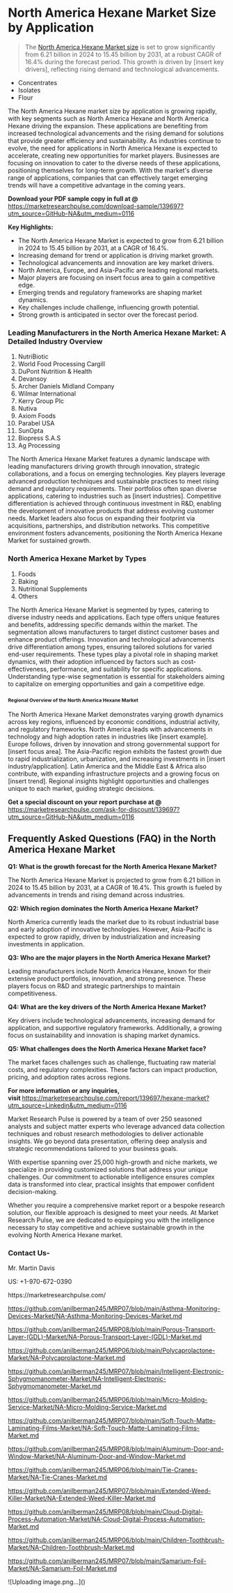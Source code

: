 <h1>North America Hexane Market&nbsp;Size by Application</h1><blockquote><p>The <a href="https://marketresearchpulse.com/download-sample/139697?utm_source=GitHub-NA&amp;utm_medium=0116">North America Hexane Market size</a> is set to grow significantly from 6.21 billion in 2024 to 15.45 billion by 2031, at a robust CAGR of 16.4% during the forecast period. This growth is driven by [insert key drivers], reflecting rising demand and technological advancements.</p></blockquote><ul><li>Concentrates<li> Isolates<li> Flour</li></ul><p>The North America Hexane market size by application is growing rapidly, with key segments such as North America Hexane and North America Hexane driving the expansion. These applications are benefiting from increased technological advancements and the rising demand for solutions that provide greater efficiency and sustainability. As industries continue to evolve, the need for applications in North America Hexane is expected to accelerate, creating new opportunities for market players. Businesses are focusing on innovation to cater to the diverse needs of these applications, positioning themselves for long-term growth. With the market's diverse range of applications, companies that can effectively target emerging trends will have a competitive advantage in the coming years.</p><p><strong>Download your PDF sample copy in full at @ </strong><a href="https://marketresearchpulse.com/download-sample/139697?utm_source=GitHub-NA&amp;utm_medium=0116">https://marketresearchpulse.com/download-sample/139697?utm_source=GitHub-NA&amp;utm_medium=0116</a></p><p><strong>Key Highlights: </strong></p><ul><li>The North America Hexane Market is expected to grow from 6.21 billion in 2024 to 15.45 billion by 2031, at a CAGR of 16.4%.</li><li>Increasing demand for trend or application is driving market growth.</li><li>Technological advancements and innovation are key market drivers.</li><li>North America, Europe, and Asia-Pacific are leading regional markets.</li><li>Major players are focusing on insert focus area to gain a competitive edge.</li><li>Emerging trends and regulatory frameworks are shaping market dynamics.</li><li>Key challenges include challenge, influencing growth potential.</li><li>Strong growth is anticipated in sector over the forecast period.</li></ul><h3>Leading Manufacturers in the North America Hexane Market: A Detailed Industry Overview</h3><ol><li>NutriBiotic</li><li>World Food Processing Cargill</li><li>DuPont Nutrition & Health</li><li>Devansoy</li><li>Archer Daniels Midland Company</li><li>Wilmar International</li><li>Kerry Group Plc</li><li>Nutiva</li><li>Axiom Foods</li><li>Parabel USA</li><li>SunOpta</li><li>Biopress S.A.S</li><li>Ag Processing</li></ol><div class="flex max-w-full flex-col flex-grow"><div class="min-h-8 text-message flex w-full flex-col items-end gap-2 whitespace-normal break-words [.text-message+&amp;]:mt-5" dir="auto" data-message-author-role="assistant" data-message-id="fd8432e4-4910-450d-b182-61b7bfb0a01f" data-message-model-slug="gpt-4o"><div class="flex w-full flex-col gap-1 empty:hidden first:pt-[3px]"><div class="markdown prose w-full break-words dark:prose-invert light"><p>The North America Hexane Market features a dynamic landscape with leading manufacturers driving growth through innovation, strategic collaborations, and a focus on emerging technologies. Key players leverage advanced production techniques and sustainable practices to meet rising demand and regulatory requirements. Their portfolios often span diverse applications, catering to industries such as [insert industries]. Competitive differentiation is achieved through continuous investment in R&amp;D, enabling the development of innovative products that address evolving customer needs. Market leaders also focus on expanding their footprint via acquisitions, partnerships, and distribution networks. This competitive environment fosters advancements, positioning the North America Hexane Market for sustained growth.</p></div></div></div></div><h3>North America Hexane Market by Types</h3><ol><li>Foods<li> Baking<li> Nutritional Supplements<li> Others</li></ol><div class="flex max-w-full flex-col flex-grow"><div class="min-h-8 text-message flex w-full flex-col items-end gap-2 whitespace-normal break-words [.text-message+&amp;]:mt-5" dir="auto" data-message-author-role="assistant" data-message-id="084470be-0bb7-4664-bddf-5156b4f41249" data-message-model-slug="gpt-4o-mini"><div class="flex w-full flex-col gap-1 empty:hidden first:pt-[3px]"><div class="markdown prose w-full break-words dark:prose-invert light"><p>The North America Hexane Market is segmented by types, catering to diverse industry needs and applications. Each type offers unique features and benefits, addressing specific demands within the market. The segmentation allows manufacturers to target distinct customer bases and enhance product offerings. Innovation and technological advancements drive differentiation among types, ensuring tailored solutions for varied end-user requirements. These types play a pivotal role in shaping market dynamics, with their adoption influenced by factors such as cost-effectiveness, performance, and suitability for specific applications. Understanding type-wise segmentation is essential for stakeholders aiming to capitalize on emerging opportunities and gain a competitive edge.</p></div></div></div></div><h3><span style="font-size: 11px;">Regional Overview of the North America Hexane Market</span></h3><div class="flex max-w-full flex-col flex-grow"><div class="min-h-8 text-message flex w-full flex-col items-end gap-2 whitespace-normal break-words [.text-message+&amp;]:mt-5" dir="auto" data-message-author-role="assistant" data-message-id="e9038762-ce64-4e30-91c9-9bd413514231" data-message-model-slug="gpt-4o-mini"><div class="flex w-full flex-col gap-1 empty:hidden first:pt-[3px]"><div class="markdown prose w-full break-words dark:prose-invert light"><p>The North America Hexane Market demonstrates varying growth dynamics across key regions, influenced by economic conditions, industrial activity, and regulatory frameworks. North America leads with advancements in technology and high adoption rates in industries like [insert example]. Europe follows, driven by innovation and strong governmental support for [insert focus area]. The Asia-Pacific region exhibits the fastest growth due to rapid industrialization, urbanization, and increasing investments in [insert industry/application]. Latin America and the Middle East &amp; Africa also contribute, with expanding infrastructure projects and a growing focus on [insert trend]. Regional insights highlight opportunities and challenges unique to each market, guiding strategic decisions.</p></div></div></div></div><p><strong>Get a special discount on your report purchase at @ </strong><a href="https://marketresearchpulse.com/ask-for-discount/139697?utm_source=GitHub-NA&amp;utm_medium=0116">https://marketresearchpulse.com/ask-for-discount/139697?utm_source=GitHub-NA&amp;utm_medium=0116</a></p><h2>Frequently Asked Questions (FAQ) in the North America Hexane Market</h2><p><strong>Q1: What is the growth forecast for the North America Hexane Market?</strong></p><p>The North America Hexane Market is projected to grow from 6.21 billion in 2024 to 15.45 billion by 2031, at a CAGR of 16.4%. This growth is fueled by advancements in trends and rising demand across industries.</p><p><strong>Q2: Which region dominates the North America Hexane Market?</strong></p><p>North America currently leads the market due to its robust industrial base and early adoption of innovative technologies. However, Asia-Pacific is expected to grow rapidly, driven by industrialization and increasing investments in application.</p><p><strong>Q3: Who are the major players in the North America Hexane Market?</strong></p><p>Leading manufacturers include North America Hexane, known for their extensive product portfolios, innovation, and strong presence. These players focus on R&amp;D and strategic partnerships to maintain competitiveness.</p><p><strong>Q4: What are the key drivers of the North America Hexane Market?</strong></p><p>Key drivers include technological advancements, increasing demand for application, and supportive regulatory frameworks. Additionally, a growing focus on sustainability and innovation is shaping market dynamics.</p><p><strong>Q5: What challenges does the North America Hexane Market face?</strong></p><p>The market faces challenges such as challenge, fluctuating raw material costs, and regulatory complexities. These factors can impact production, pricing, and adoption rates across regions.</p><p><strong>For more information or any inquiries, visit&nbsp;</strong><a href="https://marketresearchpulse.com/report/139697/hexane-market?utm_source=Linkedin&utm_medium=0116">https://marketresearchpulse.com/report/139697/hexane-market?utm_source=Linkedin&utm_medium=0116</a></p><p>Market Research Pulse is powered by a team of over 250 seasoned analysts and subject matter experts who leverage advanced data collection techniques and robust research methodologies to deliver actionable insights. We go beyond data presentation, offering deep analysis and strategic recommendations tailored to your business goals.</p><p>With expertise spanning over 25,000 high-growth and niche markets, we specialize in providing customized solutions that address your unique challenges. Our commitment to actionable intelligence ensures complex data is transformed into clear, practical insights that empower confident decision-making.</p><p>Whether you require a comprehensive market report or a bespoke research solution, our flexible approach is designed to meet your needs. At Market Research Pulse, we are dedicated to equipping you with the intelligence necessary to stay competitive and achieve sustainable growth in the evolving North America Hexane market.</p><h3><strong>Contact Us-</strong></h3><p>Mr. Martin Davis</p><p>US: +1-970-672-0390</p><p>https://marketresearchpulse.com/</p><p><a href="https://github.com/anilberman245/MRP07/blob/main/Asthma-Monitoring-Devices-Market/NA-Asthma-Monitoring-Devices-Market.md">https://github.com/anilberman245/MRP07/blob/main/Asthma-Monitoring-Devices-Market/NA-Asthma-Monitoring-Devices-Market.md</a></p><p><a href="https://github.com/anilberman245/MRP08/blob/main/Porous-Transport-Layer-(GDL)-Market/NA-Porous-Transport-Layer-(GDL)-Market.md">https://github.com/anilberman245/MRP08/blob/main/Porous-Transport-Layer-(GDL)-Market/NA-Porous-Transport-Layer-(GDL)-Market.md</a></p><p><a href="https://github.com/anilberman245/MRP06/blob/main/Polycaprolactone-Market/NA-Polycaprolactone-Market.md">https://github.com/anilberman245/MRP06/blob/main/Polycaprolactone-Market/NA-Polycaprolactone-Market.md</a></p><p><a href="https://github.com/anilberman245/MRP07/blob/main/Intelligent-Electronic-Sphygmomanometer-Market/NA-Intelligent-Electronic-Sphygmomanometer-Market.md">https://github.com/anilberman245/MRP07/blob/main/Intelligent-Electronic-Sphygmomanometer-Market/NA-Intelligent-Electronic-Sphygmomanometer-Market.md</a></p><p><a href="https://github.com/anilberman245/MRP06/blob/main/Micro-Molding-Service-Market/NA-Micro-Molding-Service-Market.md">https://github.com/anilberman245/MRP06/blob/main/Micro-Molding-Service-Market/NA-Micro-Molding-Service-Market.md</a></p><p><a href="https://github.com/anilberman245/MRP07/blob/main/Soft-Touch-Matte-Laminating-Films-Market/NA-Soft-Touch-Matte-Laminating-Films-Market.md">https://github.com/anilberman245/MRP07/blob/main/Soft-Touch-Matte-Laminating-Films-Market/NA-Soft-Touch-Matte-Laminating-Films-Market.md</a></p><p><a href="https://github.com/anilberman245/MRP08/blob/main/Aluminum-Door-and-Window-Market/NA-Aluminum-Door-and-Window-Market.md">https://github.com/anilberman245/MRP08/blob/main/Aluminum-Door-and-Window-Market/NA-Aluminum-Door-and-Window-Market.md</a></p><p><a href="https://github.com/anilberman245/MRP06/blob/main/Tie-Cranes-Market/NA-Tie-Cranes-Market.md">https://github.com/anilberman245/MRP06/blob/main/Tie-Cranes-Market/NA-Tie-Cranes-Market.md</a></p><p><a href="https://github.com/anilberman245/MRP07/blob/main/Extended-Weed-Killer-Market/NA-Extended-Weed-Killer-Market.md">https://github.com/anilberman245/MRP07/blob/main/Extended-Weed-Killer-Market/NA-Extended-Weed-Killer-Market.md</a></p><p><a href="https://github.com/anilberman245/MRP08/blob/main/Cloud-Digital-Process-Automation-Market/NA-Cloud-Digital-Process-Automation-Market.md">https://github.com/anilberman245/MRP08/blob/main/Cloud-Digital-Process-Automation-Market/NA-Cloud-Digital-Process-Automation-Market.md</a></p><p><a href="https://github.com/anilberman245/MRP06/blob/main/Children-Toothbrush-Market/NA-Children-Toothbrush-Market.md">https://github.com/anilberman245/MRP06/blob/main/Children-Toothbrush-Market/NA-Children-Toothbrush-Market.md</a></p><p><a href="https://github.com/anilberman245/MRP07/blob/main/Samarium-Foil-Market/NA-Samarium-Foil-Market.md">https://github.com/anilberman245/MRP07/blob/main/Samarium-Foil-Market/NA-Samarium-Foil-Market.md</a></p>
![Uploading image.png…]()
